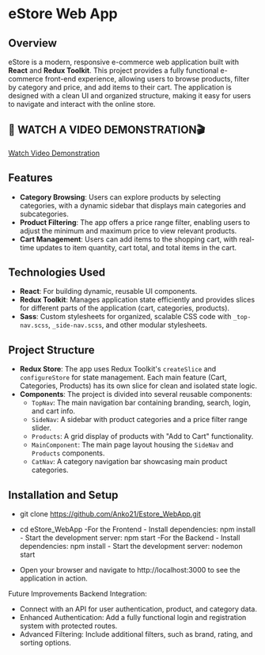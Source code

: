 # eStore Web App

## Overview

eStore is a modern, responsive e-commerce web application built with **React** and **Redux Toolkit**. This project provides a fully functional e-commerce front-end experience, allowing users to browse products, filter by category and price, and add items to their cart. The application is designed with a clean UI and organized structure, making it easy for users to navigate and interact with the online store.

## 🍿 WATCH A VIDEO DEMONSTRATION🎬 
[Watch Video Demonstration](https://github.com/Anko21/Estore_WebApp/issues/1#issue-2656455783)


## Features

- **Category Browsing**: Users can explore products by selecting categories, with a dynamic sidebar that displays main categories and subcategories.
- **Product Filtering**: The app offers a price range filter, enabling users to adjust the minimum and maximum price to view relevant products.
- **Cart Management**: Users can add items to the shopping cart, with real-time updates to item quantity, cart total, and total items in the cart.

## Technologies Used

- **React**: For building dynamic, reusable UI components.
- **Redux Toolkit**: Manages application state efficiently and provides slices for different parts of the application (cart, categories, products).
- **Sass**: Custom stylesheets for organized, scalable CSS code with `_top-nav.scss`, `_side-nav.scss`, and other modular stylesheets.

## Project Structure

- **Redux Store**: The app uses Redux Toolkit's `createSlice` and `configureStore` for state management. Each main feature (Cart, Categories, Products) has its own slice for clean and isolated state logic.
- **Components**: The project is divided into several reusable components:
  - `TopNav`: The main navigation bar containing branding, search, login, and cart info.
  - `SideNav`: A sidebar with product categories and a price filter range slider.
  - `Products`: A grid display of products with "Add to Cart" functionality.
  - `MainComponent`: The main page layout housing the `SideNav` and `Products` components.
  - `CatNav`: A category navigation bar showcasing main product categories.

## Installation and Setup
  - git clone https://github.com/Anko21/Estore_WebApp.git
  - cd eStore_WebApp
    -For the Frontend
        - Install dependencies: npm install
        - Start the development server: npm start
    -For the Backend
        - Install dependencies: npm install
        - Start the development server: nodemon start

- Open your browser and navigate to http://localhost:3000 to see the application in action.

Future Improvements
Backend Integration: 
- Connect with an API for user authentication, product, and category data.
- Enhanced Authentication: Add a fully functional login and registration system with protected routes.
- Advanced Filtering: Include additional filters, such as brand, rating, and sorting options.

